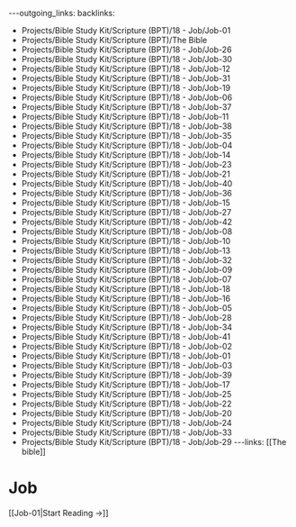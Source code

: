 ---outgoing_links:
backlinks:
  - Projects/Bible Study Kit/Scripture (BPT)/18 - Job/Job-01
  - Projects/Bible Study Kit/Scripture (BPT)/The Bible
  - Projects/Bible Study Kit/Scripture (BPT)/18 - Job/Job-26
  - Projects/Bible Study Kit/Scripture (BPT)/18 - Job/Job-30
  - Projects/Bible Study Kit/Scripture (BPT)/18 - Job/Job-12
  - Projects/Bible Study Kit/Scripture (BPT)/18 - Job/Job-31
  - Projects/Bible Study Kit/Scripture (BPT)/18 - Job/Job-19
  - Projects/Bible Study Kit/Scripture (BPT)/18 - Job/Job-06
  - Projects/Bible Study Kit/Scripture (BPT)/18 - Job/Job-37
  - Projects/Bible Study Kit/Scripture (BPT)/18 - Job/Job-11
  - Projects/Bible Study Kit/Scripture (BPT)/18 - Job/Job-38
  - Projects/Bible Study Kit/Scripture (BPT)/18 - Job/Job-35
  - Projects/Bible Study Kit/Scripture (BPT)/18 - Job/Job-04
  - Projects/Bible Study Kit/Scripture (BPT)/18 - Job/Job-14
  - Projects/Bible Study Kit/Scripture (BPT)/18 - Job/Job-23
  - Projects/Bible Study Kit/Scripture (BPT)/18 - Job/Job-21
  - Projects/Bible Study Kit/Scripture (BPT)/18 - Job/Job-40
  - Projects/Bible Study Kit/Scripture (BPT)/18 - Job/Job-36
  - Projects/Bible Study Kit/Scripture (BPT)/18 - Job/Job-15
  - Projects/Bible Study Kit/Scripture (BPT)/18 - Job/Job-27
  - Projects/Bible Study Kit/Scripture (BPT)/18 - Job/Job-42
  - Projects/Bible Study Kit/Scripture (BPT)/18 - Job/Job-08
  - Projects/Bible Study Kit/Scripture (BPT)/18 - Job/Job-10
  - Projects/Bible Study Kit/Scripture (BPT)/18 - Job/Job-13
  - Projects/Bible Study Kit/Scripture (BPT)/18 - Job/Job-32
  - Projects/Bible Study Kit/Scripture (BPT)/18 - Job/Job-09
  - Projects/Bible Study Kit/Scripture (BPT)/18 - Job/Job-07
  - Projects/Bible Study Kit/Scripture (BPT)/18 - Job/Job-18
  - Projects/Bible Study Kit/Scripture (BPT)/18 - Job/Job-16
  - Projects/Bible Study Kit/Scripture (BPT)/18 - Job/Job-05
  - Projects/Bible Study Kit/Scripture (BPT)/18 - Job/Job-28
  - Projects/Bible Study Kit/Scripture (BPT)/18 - Job/Job-34
  - Projects/Bible Study Kit/Scripture (BPT)/18 - Job/Job-41
  - Projects/Bible Study Kit/Scripture (BPT)/18 - Job/Job-02
  - Projects/Bible Study Kit/Scripture (BPT)/18 - Job/Job-01
  - Projects/Bible Study Kit/Scripture (BPT)/18 - Job/Job-03
  - Projects/Bible Study Kit/Scripture (BPT)/18 - Job/Job-39
  - Projects/Bible Study Kit/Scripture (BPT)/18 - Job/Job-17
  - Projects/Bible Study Kit/Scripture (BPT)/18 - Job/Job-25
  - Projects/Bible Study Kit/Scripture (BPT)/18 - Job/Job-22
  - Projects/Bible Study Kit/Scripture (BPT)/18 - Job/Job-20
  - Projects/Bible Study Kit/Scripture (BPT)/18 - Job/Job-24
  - Projects/Bible Study Kit/Scripture (BPT)/18 - Job/Job-33
  - Projects/Bible Study Kit/Scripture (BPT)/18 - Job/Job-29
---links: [[The bible]]
# Job

[[Job-01|Start Reading →]]
